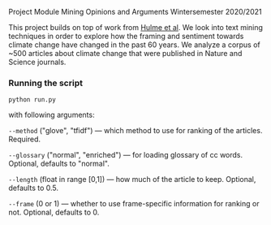Project Module Mining Opinions and Arguments Wintersemester 2020/2021

This project builds on top of work from [Hulme et al](https://www.nature.com/articles/s41558-018-0174-1?WT.ec_id=NCLIMATE-201806&spMailingID=56720253&spUserID=ODE0MzAwNjg5MAS2&spJobID=1405001778&spReportId=MTQwNTAwMTc3OAS2). We look into text mining techniques in order to explore how the framing and sentiment towards climate change have changed in the past 60 years. We analyze a corpus of ~500 articles about climate change that were published in Nature and Science journals.


### Running the script
`python run.py`

with following arguments:

`--method` ("glove", "tfidf") — which method to use for ranking of the articles. Required.

`--glossary` ("normal", "enriched") — for loading glossary of cc words. Optional, defaults to "normal".

`--length` (float in range [0,1]) — how much of the article to keep. Optional, defaults to 0.5.

`--frame` (0 or 1) — whether to use frame-specific information for ranking or not. Optional, defaults to 0.


